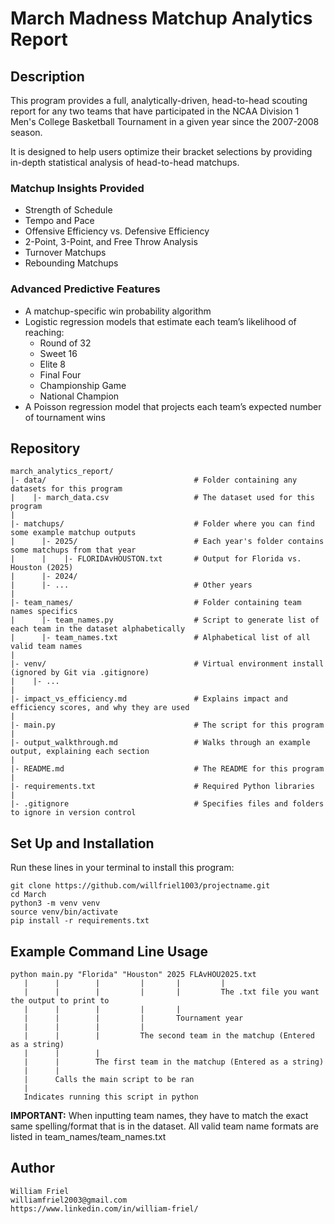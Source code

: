 # March Madness Matchup Analytics Report

## Description

This program provides a full, analytically-driven, head-to-head scouting report for any two teams that have participated in the NCAA Division 1 Men's College Basketball Tournament in a given year since the 2007-2008 season. 

It is designed to help users optimize their bracket selections by providing in-depth statistical analysis of head-to-head matchups.

### Matchup Insights Provided

- Strength of Schedule
- Tempo and Pace
- Offensive Efficiency vs. Defensive Efficiency
- 2-Point, 3-Point, and Free Throw Analysis
- Turnover Matchups
- Rebounding Matchups

### Advanced Predictive Features

- A matchup-specific win probability algorithm
- Logistic regression models that estimate each team’s likelihood of reaching:
  - Round of 32
  - Sweet 16
  - Elite 8
  - Final Four
  - Championship Game
  - National Champion
- A Poisson regression model that projects each team’s expected number of tournament wins

## Repository

```
march_analytics_report/
|- data/                                 # Folder containing any datasets for this program
|    |- march_data.csv                   # The dataset used for this program
|
|- matchups/                             # Folder where you can find some example matchup outputs
|      |- 2025/                          # Each year's folder contains some matchups from that year
|      |    |- FLORIDAvHOUSTON.txt       # Output for Florida vs. Houston (2025)
|      |- 2024/
|      |- ...                            # Other years
|
|- team_names/                           # Folder containing team names specifics
|      |- team_names.py                  # Script to generate list of each team in the dataset alphabetically
|      |- team_names.txt                 # Alphabetical list of all valid team names
|
|- venv/                                 # Virtual environment install (ignored by Git via .gitignore)
|    |- ...
|
|- impact_vs_efficiency.md               # Explains impact and efficiency scores, and why they are used
|
|- main.py                               # The script for this program
|
|- output_walkthrough.md                 # Walks through an example output, explaining each section
|
|- README.md                             # The README for this program
|
|- requirements.txt                      # Required Python libraries
|
|- .gitignore                            # Specifies files and folders to ignore in version control
```
## Set Up and Installation

Run these lines in your terminal to install this program:
```
git clone https://github.com/willfriel1003/projectname.git
cd March
python3 -m venv venv
source venv/bin/activate
pip install -r requirements.txt
```
## Example Command Line Usage
```
python main.py "Florida" "Houston" 2025 FLAvHOU2025.txt
   |      |        |         |       |         |
   |      |        |         |       |         The .txt file you want the output to print to
   |      |        |         |       |
   |      |        |         |       Tournament year
   |      |        |         |
   |      |        |         The second team in the matchup (Entered as a string)
   |      |        |
   |      |        The first team in the matchup (Entered as a string)
   |      |
   |      Calls the main script to be ran
   |
   Indicates running this script in python
```   
**IMPORTANT:** When inputting team names, they have to match the exact same spelling/format that is in the dataset. All valid team name formats are listed in team_names/team_names.txt

## Author
```
William Friel
williamfriel2003@gmail.com
https://www.linkedin.com/in/william-friel/
```